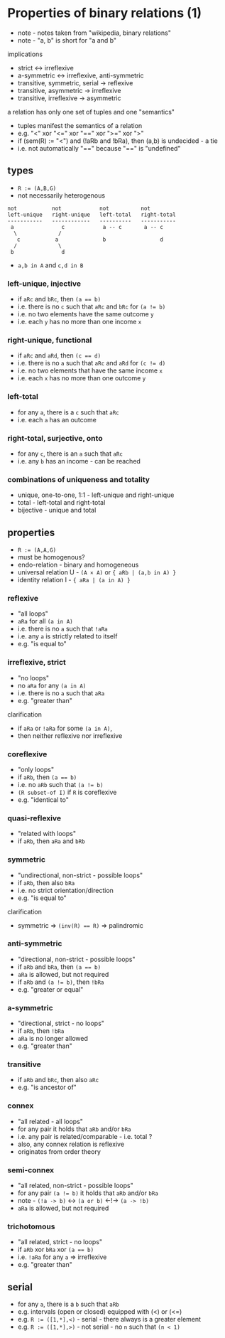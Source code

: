 
<!-- ======================================================================= -->
# Properties of binary relations (1)

* note - notes taken from "wikipedia, binary relations"
* note - "a, b" is short for "a and b"

implications

* strict <-> irreflexive
* a-symmetric <-> irreflexive, anti-symmetric
* transitive, symmetric, serial -> reflexive
* transitive, asymmetric -> irreflexive
* transitive, irreflexive -> asymmetric

a relation has only one set of tuples and one "semantics"

* tuples manifest the semantics of a relation
* e.g. "<" xor "<=" xor "==" xor ">=" xor ">"
* if (sem(R) := "<") and (!aRb and !bRa), then (a,b) is undecided - a tie
* i.e. not automatically "==" because "==" is "undefined"

<!-- ======================================================================= -->
## types

* `R := (A,B,G)`
* not necessarily heterogenous

```
not           not            not          not
left-unique   right-unique   left-total   right-total
-----------   ------------   ----------   -----------
 a               c            a -- c       a -- c
  \             /
   c           a              b                 d
  /             \
 b               d
```

* `a,b in A` and `c,d in B`

### left-unique, injective

* if `aRc` and `bRc`, then `(a == b)`
* i.e. there is no `c` such that `aRc` and `bRc` for `(a != b)`
* i.e. no two elements have the same outcome `y`
* i.e. each `y` has no more than one income `x`

### right-unique, functional

* if `aRc` and `aRd`, then `(c == d)`
* i.e. there is no `a` such that `aRc` and `aRd` for `(c != d)`
* i.e. no two elements that have the same income `x`
* i.e. each `x` has no more than one outcome `y`

### left-total

* for any `a`, there is a `c` such that `aRc`
* i.e. each `a` has an outcome

### right-total, surjective, onto

* for any `c`, there is an `a` such that `aRc`
* i.e. any `b` has an income - can be reached

### combinations of uniqueness and totality

* unique, one-to-one, 1:1 - left-unique and right-unique
* total - left-total and right-total
* bijective - unique and total

<!-- ======================================================================= -->
## properties

* `R := (A,A,G)`
* must be homogenous?
* endo-relation - binary and homogeneous
* universal relation U - `(A × A)` or `{ aRb | (a,b in A) }`
* identity relation I - `{ aRa | (a in A) }`

### reflexive

* "all loops"
* `aRa` for all `(a in A)`
* i.e. there is no `a` such that `!aRa`
* i.e. any `a` is strictly related to itself
* e.g. "is equal to"

### irreflexive, strict

* "no loops"
* no `aRa` for any `(a in A)`
* i.e. there is no `a` such that `aRa`
* e.g. "greater than"

clarification

* if `aRa` or `!aRa` for some `(a in A)`,
* then neither reflexive nor irreflexive

### coreflexive

* "only loops"
* if `aRb`, then `(a == b)`
* i.e. no `aRb` such that `(a != b)`
* `(R subset-of I)` if `R` is coreflexive
* e.g. "identical to"

### quasi-reflexive

* "related with loops"
* if `aRb`, then `aRa` and `bRb`

### symmetric

* "undirectional, non-strict - possible loops"
* if `aRb`, then also `bRa`
* i.e. no strict orientation/direction
* e.g. "is equal to"

clarification

* symmetric => `(inv(R) == R)` => palindromic

### anti-symmetric

* "directional, non-strict - possible loops"
* if `aRb` and `bRa`, then `(a == b)`
* `aRa` is allowed, but not required
* if `aRb` and `(a != b)`, then `!bRa`
* e.g. "greater or equal"

### a-symmetric

* "directional, strict - no loops"
* if `aRb`, then `!bRa`
* `aRa` is no longer allowed
* e.g. "greater than"

### transitive

* if `aRb` and `bRc`, then also `aRc`
* e.g. "is ancestor of"

### connex

* "all related - all loops"
* for any pair it holds that `aRb` and/or `bRa`
* i.e. any pair is related/comparable - i.e. total ?
* also, any connex relation is reflexive
* originates from order theory

### semi-connex

* "all related, non-strict - possible loops"
* for any pair `(a != b)` it holds that `aRb` and/or `bRa`
* note - `(!a -> b)` <-> `(a or b)` <-!-> `(a -> !b)`
* `aRa` is allowed, but not required

### trichotomous

* "all related, strict - no loops"
* if `aRb` xor `bRa` xor `(a == b)`
* i.e. `!aRa` for any `a` => irreflexive
* e.g. "greater than"

<!-- ======================================================================= -->
## serial

* for any `a`, there is a `b` such that `aRb`
* e.g. intervals (open or closed) equipped with (<) or (<=)
* e.g. `R := ([1,*],<)` - serial - there always is a greater element
* e.g. `R := ([1,*],>)` - not serial - no `n` such that `(n < 1)`
